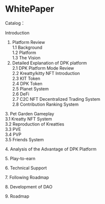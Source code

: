 # WhitePaper

Catalog：

&#x20;Introduction



1. Platform Review\
   1.1 Background\
   1.2 Platform\
   1.3 The Vision
2. Detailed Explanation of DPK platform\
   2.1 DPK Platform Mode Review\
   2.2 Kreatty/kitty NFT Introduction\
   2.3 KIT Token\
   2.4 DPK Token\
   2.5 Planet System\
   2.6 DeFi\
   2.7 C2C NFT Decentralized Trading System\
   2.8 Contribution Ranking System

3\. Pet Garden Gameplay\
&#x20;      3.1 Kreatty NFT System\
&#x20;      3.2 Reproduction of Kreatties\
&#x20;      3.3 PVE\
&#x20;      3.4 PVP\
&#x20;      3.5 Friends System

4\. Analysis of the Advantage of DPK Platform

5\. Play-to-earn

6\. Technical Support

7\. Following Roadmap

8\. Development of DAO

9\. Roadmap
